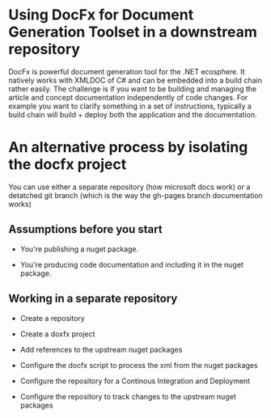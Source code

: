 # Using DocFx for Document Generation Toolset in a downstream repository

DocFx is powerful document generation tool for the .NET ecosphere. It natively works with XMLDOC of C#
and can be embedded into a build chain rather easily. The challenge is if you want to be building and managing
the article and concept documentation independently of code changes. For example you want to clarify something
in a set of instructions, typically a build chain will build + deploy both the application and the documentation.

# An alternative process by isolating the docfx project

You can use either a separate repository (how microsoft docs work) or a detatched git branch (which is the way the gh-pages branch documentation works)

## Assumptions before you start

* You're publishing a nuget package.

* You're producing code documentation and including it in the nuget package.

## Working in a separate repository

* Create a repository

* Create a doxfx project

* Add references to the upstream nuget packages

* Configure the docfx script to process the xml from the nuget packages

* Configure the repository for a Continous Integration and Deployment

* Configure the repository to track changes to the upstream nuget packages
